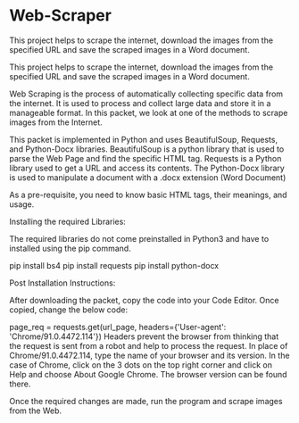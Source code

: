 # Web-Scraper
This project helps to scrape the internet, download the images from the specified URL and save the scraped images in a Word document.

This project helps to scrape the internet, download the images from the specified URL and save the scraped images in a Word document.

Web Scraping is the process of automatically collecting specific data from the internet. It is used to process and collect large data and store it in a manageable format. In this packet, we look at one of the methods to scrape images from the Internet. 

This packet is implemented in Python and uses BeautifulSoup, Requests, and Python-Docx libraries. BeautifulSoup is a python library that is used to parse the Web Page and find the specific HTML tag. Requests is a Python library used to get a URL and access its contents. The Python-Docx library is used to manipulate a document with a .docx extension (Word Document) 

As a pre-requisite, you need to know basic HTML tags, their meanings, and usage. 

 

Installing the required Libraries:

The required libraries do not come preinstalled in Python3 and have to installed using the pip command. 

pip install bs4
pip install requests
pip install python-docx 
 

Post Installation Instructions:

After downloading the packet, copy the code into your Code Editor. Once copied, change the below code:

page_req = requests.get(url_page, headers={'User-agent': 'Chrome/91.0.4472.114'})
Headers prevent the browser from thinking that the request is sent from a robot and help to process the request. In place of Chrome/91.0.4472.114, type the name of your browser and its version. In the case of Chrome, click on the 3 dots on the top right corner and click on Help and choose About Google Chrome. The browser version can be found there. 

Once the required changes are made, run the program and scrape images from the Web. 
